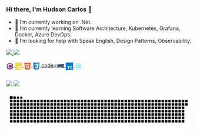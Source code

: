 ### Hi there, I'm Hudson Carlos 👋

- 🔭 I’m currently working on .Net.
- 🌱 I’m currently learning Software Architecture, Kubernetes, Grafana, Docker, Azure DevOps.
- 🤔 I’m looking for help with Speak English, Design Patterns, Observability.

 <div>
  <a href="https://github.com/HudsonCarlos">
  <img height="180em" src="https://github-readme-stats.anuraghazra1.vercel.app/api?username=HudsonCarlos&show_icons=true&theme=dark&include_all_commits=true&count_private=true"/>
  <img height="180em" src="https://github-readme-stats.anuraghazra1.vercel.app/api/top-langs/?username=HudsonCarlos&layout=compact&langs_count=7&theme=dark"/>   
</div>
<div style="display: inline_block"><br>
  <code><img align="center" alt="Hudson-Csharp" height="20" src="https://raw.githubusercontent.com/devicons/devicon/master/icons/csharp/csharp-original.svg"></code>
  <code><img align="center" alt="Hudson-Js" height="20" src="https://raw.githubusercontent.com/devicons/devicon/master/icons/javascript/javascript-plain.svg"></code>
  <code><img align="center" alt="Hudson-HTML" height="20" src="https://raw.githubusercontent.com/devicons/devicon/master/icons/html5/html5-original.svg"></code>
  <code><img align="center" alt="Hudson-CSS" height="20" src="https://raw.githubusercontent.com/devicons/devicon/master/icons/css3/css3-original.svg"></code>
  code><img align="center" alt="Hudson-PHP" height="20" src="https://raw.githubusercontent.com/devicons/devicon/master/icons/php/php-original.svg"></code>
  <code><img align="center" height="20" alt="Hudson-TypeScript" src="https://raw.githubusercontent.com/github/explore/80688e429a7d4ef2fca1e82350fe8e3517d3494d/topics/typescript/typescript.png"></code>
  <code><img align="center" alt="Hudson-React" height="20" src="https://raw.githubusercontent.com/devicons/devicon/master/icons/react/react-original.svg"></code>
</div>
 
 ##
 
<div>  
  <a href = "mailto:hudsonscarlos@outlook.com"><img src="https://img.shields.io/badge/Microsoft_Outlook-0078D4?style=for-the-badge&logo=microsoft-outlook&logoColor=white" target="_blank"></a>
  <a href="https://www.linkedin.com/in/hudson-carlos-11b9a282" target="_blank"><img src="https://img.shields.io/badge/-LinkedIn-%230077B5?style=for-the-badge&logo=linkedin&logoColor=white" target="_blank"></a> 
 
  [![Snake animation](https://github.com/HudsonCarlos/HudsonCarlos/blob/output/github-contribution-grid-snake.svg)](url)
 
</div>
 




